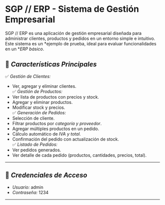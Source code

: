 # SGP // ERP - Sistema de Gestión Empresarial

SGP // ERP es una aplicación de gestión empresarial diseñada para administrar clientes, productos y pedidos en un entorno simple e intuitivo.  
Este sistema es un *ejemplo de prueba, ideal para evaluar funcionalidades en un **ERP básico*.

## 🚀 *Características Principales*
✅ *Gestión de Clientes:*  
   - Ver, agregar y eliminar clientes.  
✅ *Gestión de Productos:*  
   - Ver lista de productos con precios y stock.  
   - Agregar y eliminar productos.  
   - Modificar stock y precios.  
✅ *Generación de Pedidos:*  
   - Selección de cliente.  
   - Filtrar productos por *categoría y proveedor*.  
   - Agregar múltiples productos en un pedido.  
   - Cálculo automático de *IVA y total*.  
   - Confirmación del pedido con actualización de stock.  
✅ *Listado de Pedidos:*  
   - Ver pedidos generados.  
   - Ver detalle de cada pedido (productos, cantidades, precios, total).  

---

## 🔑 *Credenciales de Acceso*
- *Usuario:* admin  
- *Contraseña:* 1234  

---